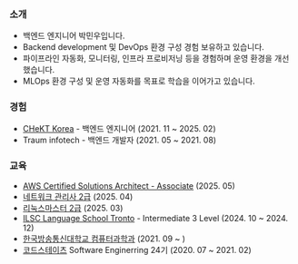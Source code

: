 ### 소개
- 백엔드 엔지니어 박민우입니다.
- Backend development 및 DevOps 환경 구성 경험 보유하고 있습니다.
- 파이프라인 자동화, 모니터링, 인프라 프로비저닝 등을 경험하며 운영 환경을 개선했습니다.
- MLOps 환경 구성 및 운영 자동화를 목표로 학습을 이어가고 있습니다.

### 경험
- [CHeKT Korea](https://chekt.com) - 백엔드 엔지니어 (2021. 11 ~ 2025. 02)   
- Traum infotech - 백엔드 개발자 (2021. 05 ~ 2021. 08)

### 교육
- [AWS Certified Solutions Architect - Associate](https://aws.amazon.com/ko/certification/certified-solutions-architect-associate/) (2025. 05)
- [네트워크 관리사 2급](https://www.icqa.or.kr/cn/page/network) (2025. 04)
- [리눅스마스터 2급](https://www.ihd.or.kr/introducesubject1.do) (2025. 03)
- [ILSC Language School Tronto](https://www.ilsc.com/language-schools/destinations/city/toronto) - Intermediate 3 Level (2024. 10 ~ 2024. 12)
- [한국방송통신대학교 컴퓨터과학과](https://cs.knou.ac.kr/cs1/index.do?epTicket=LOG) (2021. 09 ~ )
- [코드스테이츠](https://www.codestates.com/) Software Enginerring 24기 (2020. 07 ~ 2021. 02)

